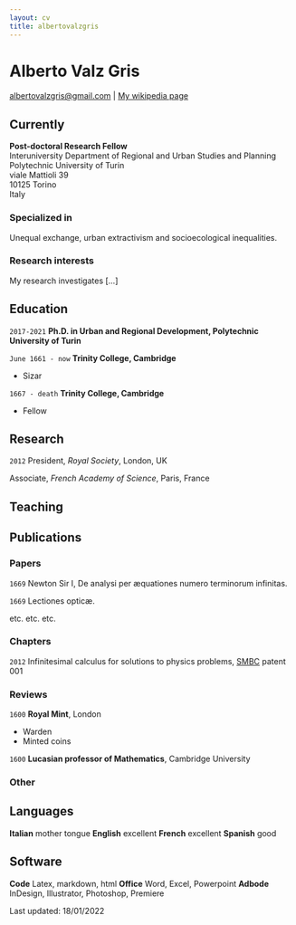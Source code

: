 ```yaml
---
layout: cv
title: albertovalzgris
---
```

# Alberto Valz Gris

<!--Urban geographer-->

<div id="webaddress">
<a href="albertovalzgris@gmail.com">albertovalzgris@gmail.com</a>
| <a href="http://en.wikipedia.org/wiki/Isaac_Newton">My wikipedia page</a>
</div>

## Currently

**Post-doctoral Research Fellow**  
Interuniversity Department of Regional and Urban Studies and Planning  
Polytechnic University of Turin  
viale Mattioli 39  
10125 Torino  
Italy

### Specialized in

Unequal exchange, urban extractivism and socioecological inequalities.

### Research interests

My research investigates […]

## Education

`2017-2021`
__Ph.D. in Urban and Regional Development, Polytechnic University of Turin__

`June 1661 - now`
__Trinity College, Cambridge__

- Sizar

`1667 - death`
__Trinity College, Cambridge__

- Fellow

## Research 

`2012`
President, *Royal Society*, London, UK

Associate, *French Academy of Science*, Paris, France


## Teaching


## Publications

<!-- A list is also available [online](http://scholar.google.co.uk/citations?user=LTOTl0YAAAAJ) -->

### Papers

`1669`
Newton Sir I, De analysi per æquationes numero terminorum infinitas. 

`1669`
Lectiones opticæ.

etc. etc. etc.

### Chapters

`2012`
Infinitesimal calculus for solutions to physics problems, [SMBC](http://www.techdirt.com/articles/20121011/09312820678/if-patents-had-been-around-time-newton.shtml) patent 001


### Reviews

`1600`
__Royal Mint__, London

- Warden
- Minted coins

`1600`
__Lucasian professor of Mathematics__, Cambridge University

### Other


## Languages

**Italian** mother tongue
**English** excellent
**French** excellent
**Spanish** good

## Software

**Code** Latex, markdown, html
**Office** Word, Excel, Powerpoint
**Adbode** InDesign, Illustrator, Photoshop, Premiere








Last updated: 18/01/2022



